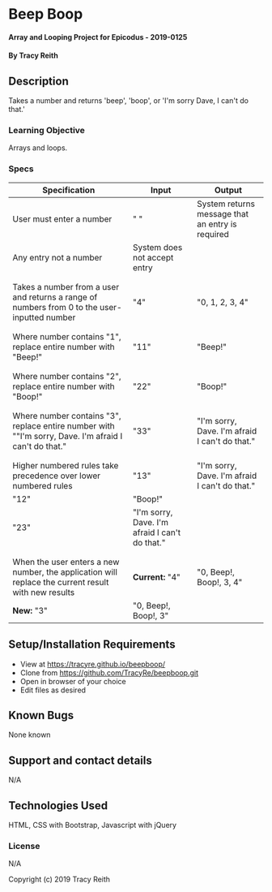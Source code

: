 # Beep Boop

#### Array and Looping Project for Epicodus - 2019-0125

#### By Tracy Reith

## Description

Takes a number and returns 'beep', 'boop', or 'I'm sorry Dave, I can't do that.'

### Learning Objective

Arrays and loops.

### Specs

Specification | Input | Output
------------- | ----- | ------
User must enter a number | " " | System returns message that an entry is required
 | Any entry not a number | System does not accept entry
 | |
 | |
Takes a number from a user and returns a range of numbers from 0 to the user-inputted number | "4" | "0, 1, 2, 3, 4"
 | |
 | |
Where number contains "1", replace entire number with "Beep!" | "11" | "Beep!"
 | |
 | |
Where number contains "2", replace entire number with "Boop!" | "22" | "Boop!"
 | |
 | |
Where number contains "3", replace entire number with ""I'm sorry, Dave. I'm afraid I can't do that." | "33" | "I'm sorry, Dave. I'm afraid I can't do that."
 | |
 | |
Higher numbered rules take precedence over lower numbered rules | "13" | "I'm sorry, Dave. I'm afraid I can't do that."
 | "12" | "Boop!"
 | "23" | "I'm sorry, Dave. I'm afraid I can't do that."
 | |
 | |
When the user enters a new number, the application will replace the current result with new results | **Current:** "4" | "0, Beep!, Boop!, 3, 4"
 | **New:** "3" | "0, Beep!, Boop!, 3"

## Setup/Installation Requirements

* View at https://tracyre.github.io/beepboop/
* Clone from https://github.com/TracyRe/beepboop.git
* Open in browser of your choice
* Edit files as desired


## Known Bugs

None known

## Support and contact details

N/A

## Technologies Used

HTML, CSS with Bootstrap, Javascript with jQuery

### License

N/A

Copyright (c) 2019 Tracy Reith
